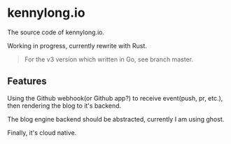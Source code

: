 # kennylong.io

The source code of kennylong.io.

Working in progress, currently rewrite with Rust.

> For the v3 version which written in Go, see branch master.

## Features

Using the Github webhook(or Github app?) to receive event(push, pr, etc.), then rendering the blog to it's backend.

The blog engine backend should be abstracted, currently I am using ghost.

Finally, it's cloud native.